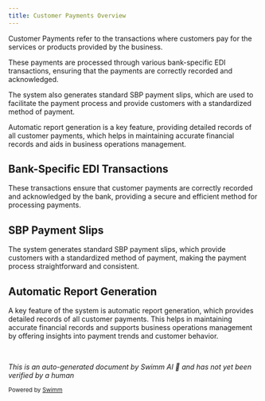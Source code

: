 ```yaml
---
title: Customer Payments Overview
---
```

Customer Payments refer to the transactions where customers pay for the services or products provided by the business.

These payments are processed through various bank-specific EDI transactions, ensuring that the payments are correctly recorded and acknowledged.

The system also generates standard SBP payment slips, which are used to facilitate the payment process and provide customers with a standardized method of payment.

Automatic report generation is a key feature, providing detailed records of all customer payments, which helps in maintaining accurate financial records and aids in business operations management.

## Bank-Specific EDI Transactions

These transactions ensure that customer payments are correctly recorded and acknowledged by the bank, providing a secure and efficient method for processing payments.

## SBP Payment Slips

The system generates standard SBP payment slips, which provide customers with a standardized method of payment, making the payment process straightforward and consistent.

## Automatic Report Generation

A key feature of the system is automatic report generation, which provides detailed records of all customer payments. This helps in maintaining accurate financial records and supports business operations management by offering insights into payment trends and customer behavior.

&nbsp;

*This is an auto-generated document by Swimm AI 🌊 and has not yet been verified by a human*

<SwmMeta version="3.0.0" repo-id="Z2l0aHViJTNBJTNBa2VsbG8lM0ElM0Fzd2ltbWlv" repo-name="kello"><sup>Powered by [Swimm](/)</sup></SwmMeta>
